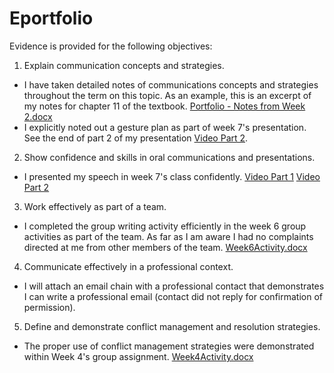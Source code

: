# Eportfolio
Evidence is provided for the following objectives:
1. Explain communication concepts and strategies.
  - I have taken detailed notes of communications concepts and strategies throughout the term on this topic. As an example, this is an excerpt of my notes for chapter 11 of the textbook. [Portfolio - Notes from Week 2.docx](https://github.com/ThomasKurkowski/Eportfolio/files/8646484/Portfolio.-.Notes.from.Week.2.docx)
  - I explicitly noted out a gesture plan as part of week 7's presentation. See the end of part 2 of my presentation [Video Part 2](https://github.com/ThomasKurkowski/Eportfolio/blob/main/Presentation%20part2.mp4).
2. Show confidence and skills in oral communications and presentations.
  - I presented my speech in week 7's class confidently. [Video Part 1](https://github.com/ThomasKurkowski/Eportfolio/blob/main/Presentation%20part1.mp4 ) [Video Part 2](https://github.com/ThomasKurkowski/Eportfolio/blob/main/Presentation%20part2.mp4)
3. Work effectively as part of a team.
  - I completed the group writing activity efficiently in the week 6 group activities as part of the team. As far as I am aware I had no complaints directed at me from other members of the team. [Week6Activity.docx](https://github.com/ThomasKurkowski/Eportfolio/files/8646765/Week6Activity.docx)
4. Communicate effectively in a professional context.
  - I will attach an email chain with a professional contact that demonstrates I can write a professional email (contact did not reply for confirmation of permission).
5. Define and demonstrate conflict management and resolution strategies.
  - The proper use of conflict management strategies were demonstrated within Week 4's group assignment. [Week4Activity.docx](https://github.com/ThomasKurkowski/Eportfolio/files/8646766/Week4Activity.docx)

